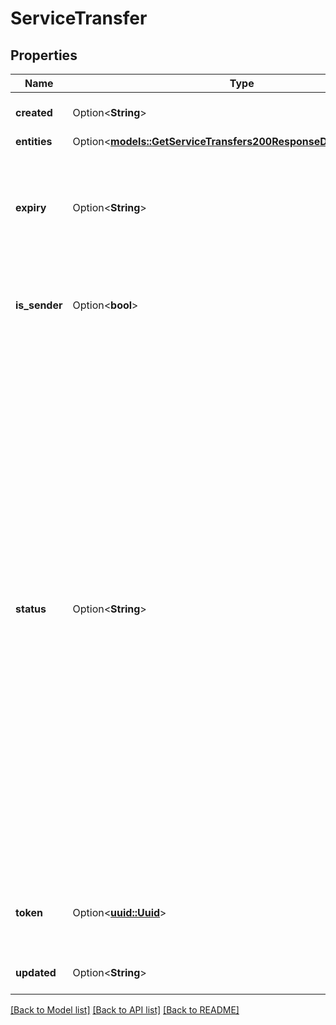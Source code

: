# ServiceTransfer

## Properties

Name | Type | Description | Notes
------------ | ------------- | ------------- | -------------
**created** | Option<**String**> | When this transfer was created. | [optional]
**entities** | Option<[**models::GetServiceTransfers200ResponseDataInnerEntities**](get_service_transfers_200_response_data_inner_entities.md)> |  | [optional]
**expiry** | Option<**String**> | When this transfer expires. Transfers will automatically expire 24 hours after creation. | [optional]
**is_sender** | Option<**bool**> | __Filterable__ If the requesting account created this transfer. | [optional]
**status** | Option<**String**> | __Filterable__ The status of the transfer request.  `accepted`: The transfer has been accepted by another user and is currently in progress. Transfers can take up to 3 hours to complete.  `canceled`: The transfer has been canceled by the sender.  `completed`: The transfer has completed successfully.  `failed`: The transfer has failed after initiation.  `pending`: The transfer is ready to be accepted.  `stale`: The transfer has exceeded its expiration date. It can no longer be accepted or canceled. | [optional]
**token** | Option<[**uuid::Uuid**](uuid::Uuid.md)> | The token used to identify and accept or cancel this transfer. | [optional]
**updated** | Option<**String**> | When this transfer was last updated. | [optional]

[[Back to Model list]](../README.md#documentation-for-models) [[Back to API list]](../README.md#documentation-for-api-endpoints) [[Back to README]](../README.md)


